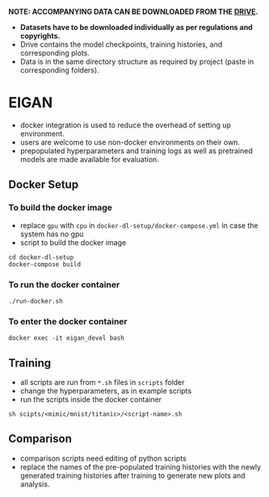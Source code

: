 **NOTE: ACCOMPANYING DATA CAN BE DOWNLOADED FROM THE [DRIVE](https://drive.google.com/drive/folders/1K8j1J5B6SNB3zmnmHgVidQnbLGUUTFbo?usp=sharing).**

- **Datasets have to be downloaded individually as per regulations and copyrights.**
- Drive contains the model checkpoints, training histories, and corresponding plots.
- Data is in the same directory structure as required by project (paste in corresponding folders).

# EIGAN

- docker integration is used to reduce the overhead of setting up environment.
- users are welcome to use non-docker environments on their own.
- prepopulated hyperparameters and training logs as well as pretrained models are made available for evaluation.


## Docker Setup

### To build the docker image
- replace `gpu` with `cpu` in `docker-dl-setup/docker-compose.yml` in case the system has no gpu
- script to build the docker image

```shell
cd docker-dl-setup
docker-compose build
```

### To run the docker container

```shell
./run-docker.sh
```

### To enter the docker container

```shell
docker exec -it eigan_devel bash
```

## Training
- all scripts are run from `*.sh` files in `scripts` folder
- change the hyperparameters, as in example scripts
- run the scripts inside the docker container

```shell
sh scipts/<mimic/mnist/titanic>/<script-name>.sh
```

## Comparison
- comparison scripts need editing of python scripts
- replace the names of the pre-populated training histories with the newly generated training histories after training to generate new plots and analysis.

